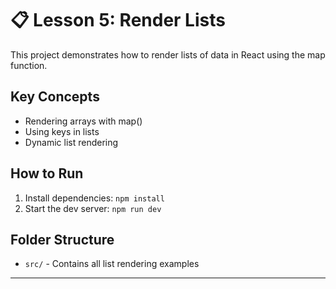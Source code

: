 # 📋 Lesson 5: Render Lists

This project demonstrates how to render lists of data in React using the map function.

## Key Concepts

- Rendering arrays with map()
- Using keys in lists
- Dynamic list rendering

## How to Run

1. Install dependencies: `npm install`
2. Start the dev server: `npm run dev`

## Folder Structure

- `src/` - Contains all list rendering examples

---
